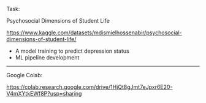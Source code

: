 Task:

Psychosocial Dimensions of Student Life

https://www.kaggle.com/datasets/mdismielhossenabir/psychosocial-dimensions-of-student-life/

- A model training to predict depression status
- ML pipeline development

<hr>

Google Colab:

https://colab.research.google.com/drive/1HjQt8gJmt7eJpxr6E20-V4mXYtkEWf8P?usp=sharing
